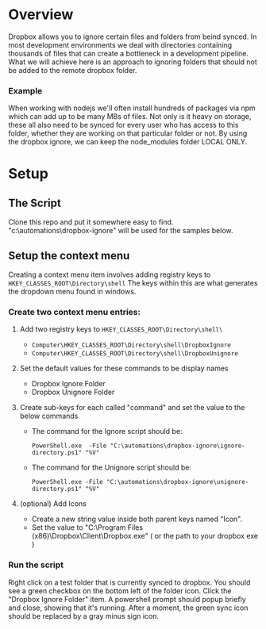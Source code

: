
# Overview
Dropbox allows you to ignore certain files and folders from beind synced. In most development environments we deal with directories containing thousands of files that can create a bottleneck in a development pipeline.  What we will achieve here is an approach to ignoring folders that should not be added to the remote dropbox folder. 

### Example
When working with nodejs we'll often install hundreds of packages via npm which can add up to be many MBs of files. Not only is it heavy on storage, these all also need to be synced for every user who has access to this folder, whether they are working on that particular folder or not.  By using the dropbox ignore, we can keep the node_modules folder LOCAL ONLY. 

# Setup

## The Script
Clone this repo and put it somewhere easy to find. "c:\automations\dropbox-ignore" will be used for the samples below.

## Setup the context menu

Creating a context menu item involves adding registry keys to ```HKEY_CLASSES_ROOT\Directory\shell```
The keys within this are what generates the dropdown menu found in windows.

### Create two context menu entries:

1) Add two registry keys to ```HKEY_CLASSES_ROOT\Directory\shell\```
    - ```Computer\HKEY_CLASSES_ROOT\Directory\shell\DropboxIgnore```
    - ```Computer\HKEY_CLASSES_ROOT\Directory\shell\DropboxUnignore```

2) Set the default values for these commands to be display names
    - Dropbox Ignore Folder
    - Dropbox Unignore Folder
3) Create sub-keys for each called "command" and set the value to the below commands

    - The command for the Ignore script should be:
      ```
      PowerShell.exe  -File "C:\automations\dropbox-ignore\ignore-directory.ps1" "%V"
      ```
    - The command for the Unignore script should be:

      ``` 
      PowerShell.exe -File "C:\automations\dropbox-ignore\unignore-directory.ps1" "%V"
      ```
4) (optional) Add Icons
    - Create a new string value inside both parent keys named "Icon".
    - Set the value to "C:\Program Files (x86)\Dropbox\Client\Dropbox.exe" ( or the path to your dropbox exe ) 
### Run the script
Right click on a test folder that is currently synced to dropbox. You should see a green checkbox on the bottom left of the folder icon.  Click the "Dropbox Ignore Folder" item. A powershell prompt should popup briefly and close, showing that it's running. After a moment, the green sync icon should be replaced by a gray minus sign icon.